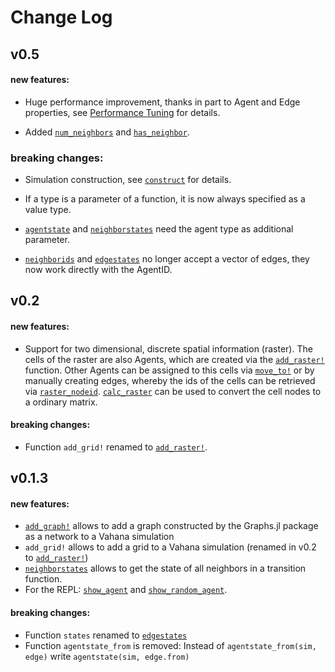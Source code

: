 # Change Log

## v0.5
#### new features:
- Huge performance improvement, thanks in part to Agent and Edge
  properties, see [Performance Tuning](performance.md) for details.

- Added [`num_neighbors`](@ref) and [`has_neighbor`](@ref).
  
### breaking changes:
- Simulation construction, see [`construct`](@ref) for details.

- If a type is a parameter of a function, it is now always specified
  as a value type.

- [`agentstate`](@ref) and [`neighborstates`](@ref) need the agent
  type as additional parameter.

- [`neighborids`](@ref) and [`edgestates`](@ref) no longer accept a
  vector of edges, they now work directly with the AgentID.

## v0.2
#### new features:
- Support for two dimensional, discrete spatial information (raster).
  The cells of the raster are also Agents, which are created via the
  [`add_raster!`](@ref) function. Other Agents can be assigned to this
  cells via [`move_to!`](@ref) or by manually creating edges, whereby
  the ids of the cells can be retrieved via
  [`raster_nodeid`](@ref). [`calc_raster`](@ref) can be used to convert the
  cell nodes to a ordinary matrix.

#### breaking changes:
- Function `add_grid!` renamed to [`add_raster!`](@ref).

## v0.1.3

#### new features:
- [`add_graph!`](@ref) allows to add a graph constructed by the Graphs.jl
  package as a network to a Vahana simulation
- `add_grid!` allows to add a grid to a Vahana simulation (renamed in v0.2 to [`add_raster!`](@ref))
- [`neighborstates`](@ref) allows to get the state of all
  neighbors in a transition function.
- For the REPL: [`show_agent`](@ref) and [`show_random_agent`](@ref).
#### breaking changes:
- Function `states` renamed to [`edgestates`](@ref)
- Function `agentstate_from` is removed:
  Instead of `agentstate_from(sim, edge)` write `agentstate(sim, edge.from)`
